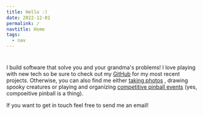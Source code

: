 ```yaml
---
title: Hello :)
date: 2022-12-01
permalink: /
navtitle: Home
tags:
  - nav
---
```


#

I build software that solve you and your grandma's problems! I love playing with new tech so be sure to check out my [GitHub](https://github.com/Beznet) for my most recent projects. Otherwise, you can also find me either [taking photos](https://www.flickr.com/photos/141245432@N06/) , drawing spooky creatures or playing and organizing [competitive pinball events](https://www.ifpapinball.com/players/view.php?p=94797) (yes, compoeitive pinball is a thing).

If you want to get in touch feel free to send me an email!

